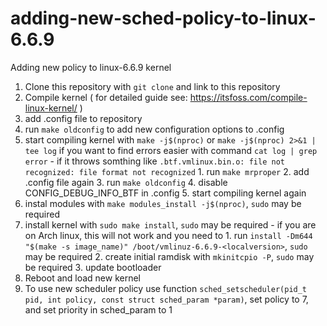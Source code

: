 # adding-new-sched-policy-to-linux-6.6.9
Adding new policy to linux-6.6.9 kernel


1. Clone this repository with `git clone` and link to this repository
2. Compile kernel ( for detailed guide see: https://itsfoss.com/compile-linux-kernel/ )
  1. add .config file to repository
  2. run `make oldconfig` to add new configuration options to .config
  3. start compiling kernel with `make -j$(nproc)` or `make -j$(nproc) 2>&1 | tee log` if you want to find errors easier with command `cat log | grep error`
    - if it throws somthing like `.btf.vmlinux.bin.o: file not recognized: file format not recognized`
    1. run `make mrproper`
    2. add .config file again
	3. run `make oldconfig`
    4. disable CONFIG\_DEBUG\_INFO\_BTF in .config
    5. start compiling kernel again
  4. instal modules with `make modules_install -j$(nproc)`, `sudo` may be required
  5. install kernel with `sudo make install`, `sudo` may be required
    - if you are on Arch linux, this will not work and you need to
    1. run `install -Dm644 "$(make -s image_name)" /boot/vmlinuz-6.6.9-<localversion>`, `sudo` may be required
    2. create initial ramdisk with `mkinitcpio -P`, `sudo` may be required
    3. update bootloader
3. Reboot and load new kernel
4. To use new scheduler policy use function `sched_setscheduler(pid_t pid, int policy, const struct sched_param *param)`, set policy to 7, and set priority in sched\_param to 1
